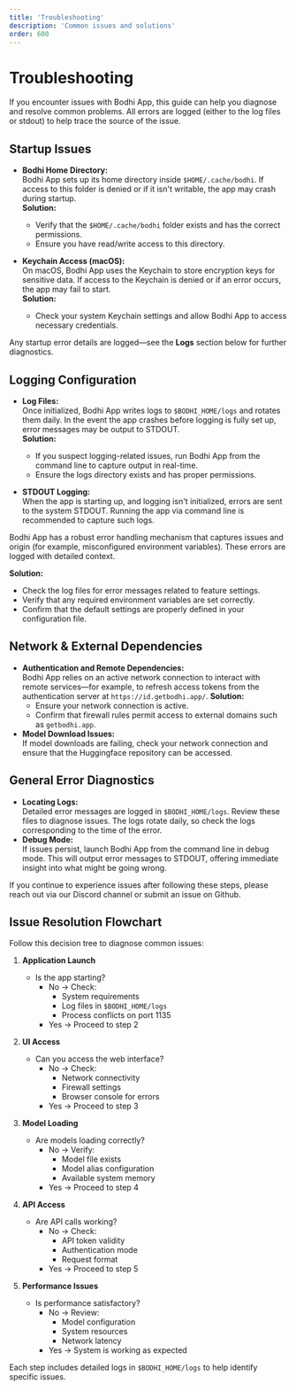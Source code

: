 ```yaml
---
title: 'Troubleshooting'
description: 'Common issues and solutions'
order: 600
---
```


# Troubleshooting

If you encounter issues with Bodhi App, this guide can help you diagnose and resolve common problems. All errors are logged (either to the log files or stdout) to help trace the source of the issue.

## Startup Issues

- **Bodhi Home Directory:**  
  Bodhi App sets up its home directory inside `$HOME/.cache/bodhi`. If access to this folder is denied or if it isn't writable, the app may crash during startup.  
  **Solution:**

  - Verify that the `$HOME/.cache/bodhi` folder exists and has the correct permissions.
  - Ensure you have read/write access to this directory.

- **Keychain Access (macOS):**  
  On macOS, Bodhi App uses the Keychain to store encryption keys for sensitive data. If access to the Keychain is denied or if an error occurs, the app may fail to start.  
  **Solution:**
  - Check your system Keychain settings and allow Bodhi App to access necessary credentials.

Any startup error details are logged—see the **Logs** section below for further diagnostics.

## Logging Configuration

- **Log Files:**  
  Once initialized, Bodhi App writes logs to `$BODHI_HOME/logs` and rotates them daily. In the event the app crashes before logging is fully set up, error messages may be output to STDOUT.  
  **Solution:**

  - If you suspect logging-related issues, run Bodhi App from the command line to capture output in real-time.
  - Ensure the logs directory exists and has proper permissions.

- **STDOUT Logging:**  
  When the app is starting up, and logging isn't initialized, errors are sent to the system STDOUT. Running the app via command line is recommended to capture such logs.

Bodhi App has a robust error handling mechanism that captures issues and origin (for example, misconfigured environment variables). These errors are logged with detailed context.

**Solution:**

- Check the log files for error messages related to feature settings.
- Verify that any required environment variables are set correctly.
- Confirm that the default settings are properly defined in your configuration file.

## Network & External Dependencies

- **Authentication and Remote Dependencies:**  
  Bodhi App relies on an active network connection to interact with remote services—for example, to refresh access tokens from the authentication server at `https://id.getbodhi.app/`.
  **Solution:**
  - Ensure your network connection is active.
  - Confirm that firewall rules permit access to external domains such as `getbodhi.app`.
- **Model Download Issues:**  
  If model downloads are failing, check your network connection and ensure that the Huggingface repository can be accessed.

## General Error Diagnostics

- **Locating Logs:**  
  Detailed error messages are logged in `$BODHI_HOME/logs`. Review these files to diagnose issues. The logs rotate daily, so check the logs corresponding to the time of the error.
- **Debug Mode:**  
  If issues persist, launch Bodhi App from the command line in debug mode. This will output error messages to STDOUT, offering immediate insight into what might be going wrong.

If you continue to experience issues after following these steps, please reach out via our Discord channel or submit an issue on Github.

## Issue Resolution Flowchart

Follow this decision tree to diagnose common issues:

1. **Application Launch**

   - Is the app starting?
     - No → Check:
       - System requirements
       - Log files in `$BODHI_HOME/logs`
       - Process conflicts on port 1135
     - Yes → Proceed to step 2

2. **UI Access**

   - Can you access the web interface?
     - No → Check:
       - Network connectivity
       - Firewall settings
       - Browser console for errors
     - Yes → Proceed to step 3

3. **Model Loading**

   - Are models loading correctly?
     - No → Verify:
       - Model file exists
       - Model alias configuration
       - Available system memory
     - Yes → Proceed to step 4

4. **API Access**

   - Are API calls working?
     - No → Check:
       - API token validity
       - Authentication mode
       - Request format
     - Yes → Proceed to step 5

5. **Performance Issues**
   - Is performance satisfactory?
     - No → Review:
       - Model configuration
       - System resources
       - Network latency
     - Yes → System is working as expected

Each step includes detailed logs in `$BODHI_HOME/logs` to help identify specific issues.
